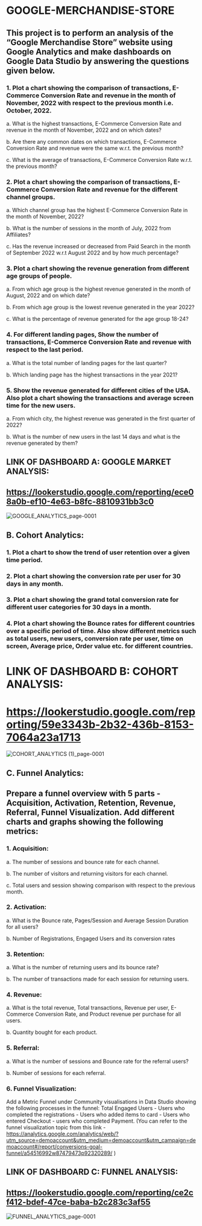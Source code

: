 # GOOGLE-MERCHANDISE-STORE
## This project is to perform an analysis of the “Google Merchandise Store” website using Google Analytics and make dashboards on Google Data Studio by answering the questions given below.

### 1. Plot a chart showing the comparison of transactions, E-Commerce Conversion Rate and revenue in the month of November, 2022 with respect to the previous month i.e. October, 2022. 

a. What is the highest transactions, E-Commerce Conversion Rate and revenue in the month of November, 2022 and on which dates? 

b. Are there any common dates on which transactions, E-Commerce Conversion Rate and revenue were the same w.r.t. the previous month?

c. What is the average of transactions, E-Commerce Conversion Rate w.r.t. the previous month?






### 2. Plot a chart showing the comparison of transactions, E-Commerce Conversion Rate and revenue for the different channel groups.

a. Which channel group has the highest E-Commerce Conversion Rate in the month of November, 2022?

b. What is the number of sessions in the month of July, 2022 from Affiliates?

c. Has the revenue increased or decreased from Paid Search in the month of September 2022 w.r.t August 2022 and by how much percentage?


### 3. Plot a chart showing the revenue generation from different age groups of people.

a. From which age group is the highest revenue generated in the month of August, 2022 and on which date?

b. From which age group is the lowest revenue generated in the year 2022?

c. What is the percentage of revenue generated for the age group 18-24?




### 4. For different landing pages, Show the number of transactions, E-Commerce Conversion Rate and revenue  with respect to the last period.

a. What is the total number of landing pages for the last quarter?    

b. Which landing page has the highest transactions in the year 2021?



### 5. Show the revenue generated for different cities of the USA. Also plot a chart showing the transactions and  average screen time for the new users.

a. From which city, the highest revenue was generated in the first quarter of 2022?

b. What is the number of new users in the last 14 days and what is the revenue generated by them?

## LINK OF DASHBOARD A: GOOGLE MARKET ANALYSIS:

## https://lookerstudio.google.com/reporting/ece08a0b-ef10-4e63-b8fc-8810931bb3c0 


![GOOGLE_ANALYTICS_page-0001](https://user-images.githubusercontent.com/111070329/221004799-4ef113b2-6429-4ca6-86a4-022ddbbb4393.jpg)

## B. Cohort Analytics:

### 1. Plot a chart to show the trend of user retention over a given time period.

### 2. Plot a chart showing the conversion rate per user for 30 days in any month.

### 3. Plot a chart showing the grand total conversion rate for different user categories for 30 days in a month.

### 4. Plot a chart showing the Bounce rates for different countries over a specific period of time. Also show different metrics such as total users, new users,  conversion rate per user, time on screen, Average price, Order value etc. for different countries.

# LINK OF DASHBOARD B: COHORT ANALYSIS:

# https://lookerstudio.google.com/reporting/59e3343b-2b32-436b-8153-7064a23a1713 


![COHORT_ANALYTICS (1)_page-0001](https://user-images.githubusercontent.com/111070329/221005511-ddd45aee-0153-4931-a08c-4f6522da7cf5.jpg)


## C. Funnel Analytics:

## Prepare a funnel overview with 5 parts - Acquisition, Activation,   Retention, Revenue, Referral, Funnel Visualization. Add different charts and graphs showing the following metrics:



### 1. Acquisition:

a. The number of sessions and bounce rate for each channel.

b. The number of visitors and returning visitors for each channel.

c. Total users and session showing comparison with respect to the previous month.


### 2. Activation:

a. What is the Bounce rate, Pages/Session and Average Session Duration for all users?

b. Number of Registrations, Engaged Users and its conversion rates

### 3. Retention:

a. What is the number of returning users and its bounce rate?

b. The number of transactions made for each session for returning users.


### 4. Revenue:

a. What is the total revenue, Total transactions, Revenue per user, E-Commerce Conversion Rate, and Product revenue per purchase for all users.

b. Quantity bought for each product.


### 5. Referral:

a. What is the number of sessions and Bounce rate for the referral users?

b. Number of sessions for each referral.


### 6. Funnel Visualization:

Add a Metric Funnel under Community visualisations in Data Studio showing the following processes in the  funnel:
Total Engaged Users - Users who completed the registrations - Users who added items to card - Users who entered Checkout - users who completed Payment.
(You can refer to the funnel visualization topic from this link - https://analytics.google.com/analytics/web/?utm_source=demoaccount&utm_medium=demoaccount&utm_campaign=demoaccount#/report/conversions-goal-funnel/a54516992w87479473p92320289/ )



## LINK OF DASHBOARD C: FUNNEL ANALYSIS:

## https://lookerstudio.google.com/reporting/ce2cf412-bdef-47ce-baba-b2c283c3af55 

 
![FUNNEL_ANALYTICS_page-0001](https://user-images.githubusercontent.com/111070329/221006642-c4b91048-ef48-4dc5-8843-3a05f1df461a.jpg)
 


